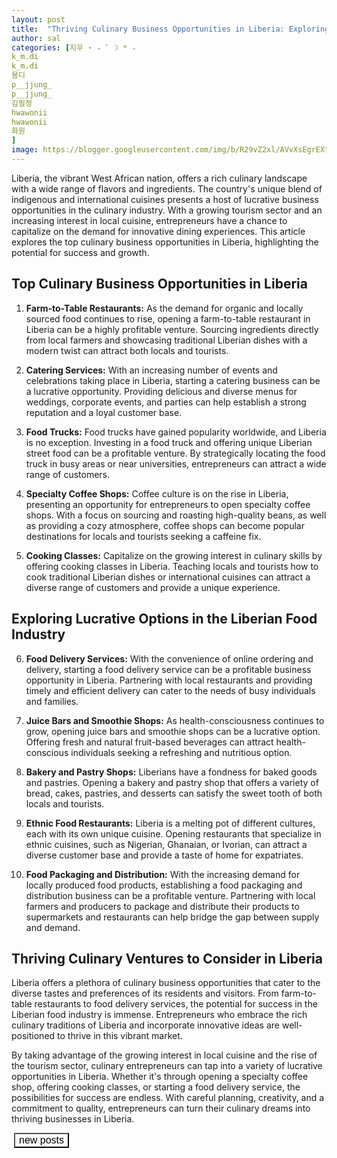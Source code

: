 ```yaml
---
layout: post
title:  "Thriving Culinary Business Opportunities in Liberia: Exploring Lucrative Ventures"
author: sal
categories: [지우 ⋆ ₊ ﾟ ☽ * ₊		
k_m.di 		
k_m.di		
묭디		
p__jjung_ 		
p__jjung_		
김필정		
hwawonii 		
hwawonii		
화원
]
image: https://blogger.googleusercontent.com/img/b/R29vZ2xl/AVvXsEgrEXtxiqJ8WWKwzEfJu7e9K1LoR9hzaoitsEoewgXyQSCX4AU79FR794zhd2RGt4g3ECz3cLB-GCI5foSq-aZAsXHX6POleOd2-wAuLN5-Qb6sMJbFa1GFGl4p5udpOzXmMvSNNnRJbeDEVaII2HKrpqyFkRkpPvScXxZ44pXTFmyjIvT1z2BGZwPAeRs/s1600/images%20%282%29.jpeg
---
```







<p>Liberia, the vibrant West African nation, offers a rich culinary landscape with a wide range of flavors and ingredients. The country's unique blend of indigenous and international cuisines presents a host of lucrative business opportunities in the culinary industry. With a growing tourism sector and an increasing interest in local cuisine, entrepreneurs have a chance to capitalize on the demand for innovative dining experiences. This article explores the top culinary business opportunities in Liberia, highlighting the potential for success and growth.</p>
<h2>Top Culinary Business Opportunities in Liberia</h2>
<ol>
<li>
<p><strong>Farm-to-Table Restaurants:</strong> As the demand for organic and locally sourced food continues to rise, opening a farm-to-table restaurant in Liberia can be a highly profitable venture. Sourcing ingredients directly from local farmers and showcasing traditional Liberian dishes with a modern twist can attract both locals and tourists.</p>
</li>
<li>
<p><strong>Catering Services:</strong> With an increasing number of events and celebrations taking place in Liberia, starting a catering business can be a lucrative opportunity. Providing delicious and diverse menus for weddings, corporate events, and parties can help establish a strong reputation and a loyal customer base.</p>
</li>
<li>
<p><strong>Food Trucks:</strong> Food trucks have gained popularity worldwide, and Liberia is no exception. Investing in a food truck and offering unique Liberian street food can be a profitable venture. By strategically locating the food truck in busy areas or near universities, entrepreneurs can attract a wide range of customers.</p>
</li>
<li>
<p><strong>Specialty Coffee Shops:</strong> Coffee culture is on the rise in Liberia, presenting an opportunity for entrepreneurs to open specialty coffee shops. With a focus on sourcing and roasting high-quality beans, as well as providing a cozy atmosphere, coffee shops can become popular destinations for locals and tourists seeking a caffeine fix.</p>
</li>
<li>
<p><strong>Cooking Classes:</strong> Capitalize on the growing interest in culinary skills by offering cooking classes in Liberia. Teaching locals and tourists how to cook traditional Liberian dishes or international cuisines can attract a diverse range of customers and provide a unique experience.</p>
</li>
</ol>
<h2>Exploring Lucrative Options in the Liberian Food Industry</h2>
<ol start="6">
<li>
<p><strong>Food Delivery Services:</strong> With the convenience of online ordering and delivery, starting a food delivery service can be a profitable business opportunity in Liberia. Partnering with local restaurants and providing timely and efficient delivery can cater to the needs of busy individuals and families.</p>
</li>
<li>
<p><strong>Juice Bars and Smoothie Shops:</strong> As health-consciousness continues to grow, opening juice bars and smoothie shops can be a lucrative option. Offering fresh and natural fruit-based beverages can attract health-conscious individuals seeking a refreshing and nutritious option.</p>
</li>
<li>
<p><strong>Bakery and Pastry Shops:</strong> Liberians have a fondness for baked goods and pastries. Opening a bakery and pastry shop that offers a variety of bread, cakes, pastries, and desserts can satisfy the sweet tooth of both locals and tourists.</p>
</li>
<li>
<p><strong>Ethnic Food Restaurants:</strong> Liberia is a melting pot of different cultures, each with its own unique cuisine. Opening restaurants that specialize in ethnic cuisines, such as Nigerian, Ghanaian, or Ivorian, can attract a diverse customer base and provide a taste of home for expatriates.</p>
</li>
<li>
<p><strong>Food Packaging and Distribution:</strong> With the increasing demand for locally produced food products, establishing a food packaging and distribution business can be a profitable venture. Partnering with local farmers and producers to package and distribute their products to supermarkets and restaurants can help bridge the gap between supply and demand.</p>
</li>
</ol>
<h2>Thriving Culinary Ventures to Consider in Liberia</h2>
<p>Liberia offers a plethora of culinary business opportunities that cater to the diverse tastes and preferences of its residents and visitors. From farm-to-table restaurants to food delivery services, the potential for success in the Liberian food industry is immense. Entrepreneurs who embrace the rich culinary traditions of Liberia and incorporate innovative ideas are well-positioned to thrive in this vibrant market.</p>
<p>By taking advantage of the growing interest in local cuisine and the rise of the tourism sector, culinary entrepreneurs can tap into a variety of lucrative opportunities in Liberia. Whether it's through opening a specialty coffee shop, offering cooking classes, or starting a food delivery service, the possibilities for success are endless. With careful planning, creativity, and a commitment to quality, entrepreneurs can turn their culinary dreams into thriving businesses in Liberia.</p>









<a id="show_id" onclick="document.getElementById('spoiler_id').style.display=''; document.getElementById('show_id').style.display='none';"></a><span id="spoiler_id" style="display: none;"><a class="link" onclick="document.getElementById('spoiler_id').style.display='none'; document.getElementById('show_id').style.display='';"></a>
<div style="background-color: rgba(0, 0, 0, 0); margin: 1px;">
<div class="smallfont"><i><span style="font-size: 16px; font-weight: bold; margin-right: 3px;"></span></i><input onclick="if (this.parentNode.parentNode.getElementsByTagName('div')[1].getElementsByTagName('div')[0].style.display != '') { this.parentNode.parentNode.getElementsByTagName('div')[1].getElementsByTagName('div')[0].style.display = ''; this.innerText = ''; this.value = 'Hide'; } else { this.parentNode.parentNode.getElementsByTagName('div')[1].getElementsByTagName('div')[0].style.display = 'none'; this.innerText = ''; this.value = 'new posts'; }" style="background-color: #00000000; font-size: 16px; width: auto;" type="button" value="new posts" />
</div>
<div class="alt2" style="background-color: rgba(255, 255, 255, 0); margin: 0px; padding: 0px;">
<div style="display: none;" loading="lazy"><p>
   
yoonseoda__
#freelancer #pilatesinstructor
jym812 
jym812
m.👽🪐
honey___so 
honey___so
hh_y2on 
hh_y2on
김 혜연
hyeiinnn 
hyeiinnn
혠츄
hani__vely 
hani__vely
이하은 / 하이에스트
all.day.dam_ 
all.day.dam_
담니 DAMNY
woongdi_ 
woongdi_
웅디 ✨
y._.yun__ 
y._.yun__
윤또이
1004.j 
1004.j
ෆ 지인 𝒿𝒾𝒾𝓃
leap_mon 
leap_mon
의리
e_y00 
e_y00
김은영
carolinesuesue 
carolinesuesue
수진 🫶🏻
hinew.me 
hinew.me
뉴미
erase.xxo 
erase.xxo
지우 ⋆ ₊ ﾟ ☽ * ₊
k_m.di 
k_m.di
묭디
p__jjung_ 
p__jjung_
김필정
hwawonii 
hwawonii
화원
s2.suin 
s2.suin
이 수인
ji__yeong__ 
ji__yeong__
197_winter 
197_winter
Yooha Na
sh__11.5 
sh__11.5
두부맘 수현
x_hyeon2 
x_hyeon2
현쨩
chaeninii__ 
chaeninii__
ㅊHㅊH🐰
lucy_kim_0909 
lucy_kim_0909
Lucy💕pilates instructor
loeweruby 
loeweruby
김지민
_eunbli_ng 
_eunbli_ng
조은주
mybluemidnight 
mybluemidnight
한채린 𝙉𝙄𝙉𝙄 ☻
syxx_e 
syxx_e
ilovemuffinmochi 
ilovemuffinmochi
taera_official 
taera_official
taera 태라
lovely.mii_ 
lovely.mii_
🌹 장지민
iiiliiiliilli 
iiiliiiliilli
🥩
popoyehh 
popoyehh
kjyxx_ 
kjyxx_
지 영 
esoo_170 
esoo_170
ESOO🔒
lilijinx_ 
lilijinx_
예니니🐣
_xxmxmxx 
_xxmxmxx
美美 [미미]
hong__coach 
hong__coach
홍코치 LC
lub_yoons2 
lub_yoons2
박나윤 NAYOON 🍑 플러스사이즈모델
gopa.noona 
gopa.noona
전지은
yeori_one 
yeori_one
허 여원
95.yeon 
95.yeon
𝐘
namsoheess 
namsoheess
남 소희
ksh__0727 
ksh__0727
Songhee Kim
angel_hana1 
angel_hana1
나나♥️
lee_ha_na__ 
lee_ha_na__
이하나
umum___a 
umum___a
무무
bibi.babi.boo 
bibi.babi.boo
정비비
im._.eul 
im._.eul
가을이
c.haee_ 
c.haee_
R I N I 🌹
khyunee_ 
khyunee_
데이토프·켜니
rox0x0x_ 
rox0x0x_
연
9.ye___na 
9.ye___na
2eji_1208 
2eji_1208
이은지
ming_ouo_ 
ming_ouo_
트위밍
yejin_3743 
yejin_3743
su.love0718 
su.love0718
수연
honey___vivi 
honey___vivi
𝐇𝐨𝐧𝐞𝐲❤️
rench_co 
rench_co
Limjieun 🇰🇷
z_hyunee 
z_hyunee
지현
ggotbbang_official 
ggotbbang_official
정소연
2.21ml 
2.21ml
Nakss🐰
planet__100 
planet__100
프리다이빙 빽강사 l 백승연ㅣ🪐유니버스 프리다이빙
0y_joo0 
0y_joo0
윤주Yunju🇰🇷
o3x27 
o3x27
soniaa_yoo 
soniaa_yoo
sᴏɴɪᴀ ʏ 소니아 l 운동하는디자이너
chae0804 
chae0804
철인3종 ChaeGo 👍🏻 민채Go
pilath_eunji 
pilath_eunji
필라트은지 (체형교정홈트 •필라테스)
h__yeoni59 
h__yeoni59
박현이
_jena_k 
_jena_k
𝐉𝐄𝐍𝐀
jheechu 
jheechu
🦋𝒉𝒆𝒆𝒄𝒉𝒖(𝒎𝒐𝒅𝒆𝒍•𝒄𝒓𝒆𝒂𝒕𝒆𝒓•𝑩𝑱) ❣︎ | 릴스장인💡
lovelyeh0225 
lovelyeh0225
예니잉
ji_0s_ 
ji_0s_
jinnybearxx 
jinnybearxx
Sungjin Kim
zlzlzlzl.__ 
zlzlzlzl.__
Hyun Ah
raemi_blossom 
raemi_blossom
Ｍｉｒａｅ 🇰🇷🇨🇦
_i.magine_ 
_i.magine_
혜찡🌸
b0rm_ 
b0rm_
☾
s0_won 
s0_won
소원
yeoxnie 
yeoxnie
정연 yeon
_unni.xx 
_unni.xx
갱언니뷰티앤🪽네일/드릴/속눈썹/반영구 (원장 김은경)
meyou0914 
meyou0914
모델 미유(meyou)/박채희
bebecoa 
bebecoa
𝚋𝚎𝚋𝚎
minji_59_5_9 
minji_59_5_9
haphee.sz 
haphee.sz
poo__cong 
poo__cong
푸동이누나
sejinming 
sejinming
기묘한 기무세딘
2ayoung 
2ayoung
아쿠아 디바👑
mina_zzi_ 
mina_zzi_
미나찌◡̈
yuuuuuu_1122 
yuuuuuu_1122
ESFP
gimyuri3933 
gimyuri3933
__youjin 
__youjin
심유진
lxhxjx 
lxhxjx
핸디
gittorami 
gittorami
Chloe🦋
nothing_betttter 
nothing_betttter
진🦋
_k_sso 
_k_sso
jinxxjuu 
jinxxjuu
진주
da_un.k 
da_un.k
김̆̈단̆̈
__nanayh_ 
__nanayh_
milliongym_megan 
milliongym_megan
MILLION GYM
u__eun_ 
u__eun_
모델 유은
riakooooooo 
riakooooooo
Riako リアコ 🦜
ghae_s2 
ghae_s2
지해
syj920628 
syj920628
송블랑
ye__hwa 
ye__hwa
정예화 아나운서•쇼호스트_예팡💙
holoyo2 
holoyo2
ssohyechoi 
ssohyechoi
최 소혜
__k1msj__ 
__k1msj__
xaetokki 
xaetokki
ᕱ⑅ᕱ
156.hhhyy 
156.hhhyy
혀니💜
hyung_sun29 
hyung_sun29
leejeni__i 
leejeni__i
힙제니
xaemxol 
xaemxol
샘소리
i_am_yaggoong 
i_am_yaggoong
김야꿍 Yaggoong 金流安
ddihye_yam 
ddihye_yam
1owelly_ 
1owelly_
로웰리 사댱님 🕊( 미경 25 )
cheeerry_g 
cheeerry_g
체리
ella_jangs2 
ella_jangs2
Personal trainer  Cabin crew Ella
winsome_s2s2 
winsome_s2s2
ෆ 𝓎𝑜𝓊 𝒿𝒾𝓃 ෆ
im_ur_lovely_a 
im_ur_lovely_a
🧜🏻‍♀️
fit_hyunjin 
fit_hyunjin
Park  Hyun Jin🇰🇷
oxkite 
oxkite
ss_sssssssa 
ss_sssssssa
울산메이크업 신선둥
sssun.d 
sssun.d
신선둥_바디프로필
rlayunyun 
rlayunyun
Yun🇰🇷🏋🏽‍♀️
lafemme__s 
lafemme__s
🐰🩷🌸🍬🌈🎀
milky_x_x 
milky_x_x
밀키 ミルキー 수현
auddk_77 
auddk_77
Myeongah Gam🐰✨
yen_n_fit 
yen_n_fit
예핏
yalluyeon 
yalluyeon
𝐆𝐚𝐲𝐞𝐨𝐧
love.been_ 
love.been_
김 다빈 럽빈🙋🏻‍♀️
babyimhotasice 
babyimhotasice
jelliyom 
jelliyom
ddiddo_joo 
ddiddo_joo
吴秄炫🐷
myboo_cosplay 
myboo_cosplay
MyBoo Cosplay(마이부 코스프레)
kate.kim___ 
kate.kim___
Kate Kim | 케이트 🇰🇷🇯🇵🇳🇿 (Trilingual)
bobby_jxx 
bobby_jxx
바비🦋 여행하는공인중개사
yeun90_____ 
yeun90_____
주예은
heoror._o 
heoror._o
허수빈
jelly_jvely 
jelly_jvely
유정 (요정) 🧚🏻‍♂️
or.8ro 
or.8ro
경이
_._._blanche_ 
_._._blanche_
ʕ •ﻌ•ʔ ෆ ʕ•ﻌ• ʔ
sujin29_ 
sujin29_
신동PT핏공장|엉빵핏 대표
e__luda_glamorous 
e__luda_glamorous
이루다
z_hee.e 
z_hee.e
𝐉𝐔𝐇𝐄𝐄
xkilica 
xkilica
afg__sieun 
afg__sieun
정시은
_kaylajuna_ 
_kaylajuna_
주나일 자전거타는 모델 🚲
x___0ne 
x___0ne
y_amanda_ 
y_amanda_
baby__rosy_ 
baby__rosy_
cheonhongzi 
cheonhongzi
xexxl_ 
xexxl_
냥네코
velyroom 
velyroom
VELY
dltmfdlek 
dltmfdlek
어제의 김이슬보다 예쁜 건 오늘의 김이슬🔒
minvely._hi 
minvely._hi
노민경
ttt.ri 
ttt.ri
킴탤 ᴋɪᴍᴛᴀᴇʀɪ
zzelller 
zzelller
160cm_my_yeon 
160cm_my_yeon
김효연 yeony
_nana_bv 
_nana_bv
piaoliang
hipbebestyle 
hipbebestyle
힙베베
newvelyly 
newvelyly
뉴블리
2eyou 
2eyou
syb.3_3 
syb.3_3
bae_leezee 
bae_leezee
배이지 🇰🇷
minji_720 
minji_720
🌹한민지🌹(언주역PT  논현PT  강남PT)
amberlla_illa 
amberlla_illa
Amberllailla
ruru_2e 
ruru_2e
parkwoonyi 
parkwoonyi
박운이
songha.sky 
songha.sky
운동 & 여행하는 송하 🏊‍♀️🚴‍♀️🏃‍♀️💙
forever____25 
forever____25
최영원 콘토💚
h1_chu_ 
h1_chu_
히츄
yniee_s 
yniee_s
소윤
god_eunbin 
god_eunbin
god_eunbin
sohyun._.s2 
sohyun._.s2
소현 sᴏ ʜʏᴜɴ🧚‍♀️
seoyoon282











</p></div></div></div></span>

